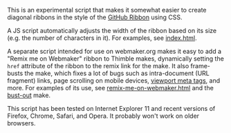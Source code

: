 This is an experimental script that makes it somewhat easier to create
diagonal ribbons in the style of the [GitHub Ribbon][] using CSS.

A JS script automatically adjusts the width of the ribbon based on
its size (e.g. the number of characters in it). For examples, see
[index.html][].

A separate script intended for use on webmaker.org makes it easy
to add a "Remix me on Webmaker" ribbon to Thimble makes, dynamically
setting the `href` attribute of the ribbon to the remix link for
the make. It also frame-busts the make, which fixes a lot of
bugs such as intra-document (URL fragment) links, page scrolling on
mobile devices, [viewport meta tags][], and more. For examples of
its use, see [remix-me-on-webmaker.html][] and the [bust-out][] make.

This script has been tested on Internet Explorer 11 and recent
versions of Firefox, Chrome, Safari, and Opera. It probably won't work
on older browsers.

  [GitHub Ribbon]: https://github.com/blog/273-github-ribbons
  [index.html]: http://toolness.github.io/css-ribbonate/
  [remix-me-on-webmaker.html]: http://toolness.github.io/css-ribbonate/remix-me-on-webmaker.html
  [viewport meta tags]: https://developer.mozilla.org/en-US/docs/Mozilla/Mobile/Viewport_meta_tag
  [bust-out]: https://toolness.makes.org/thimble/bust-out
